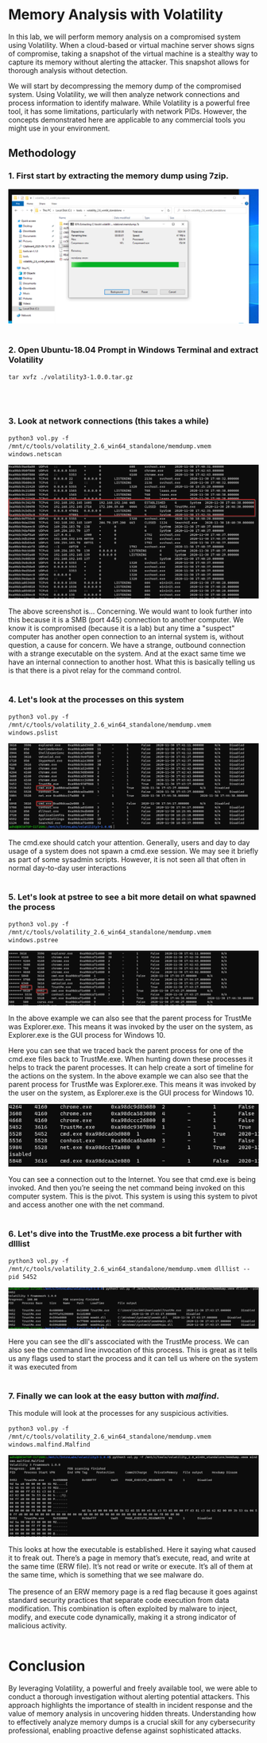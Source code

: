 # Memory Analysis with Volatility
In this lab, we will perform memory analysis on a compromised system using Volatility. When a cloud-based or virtual machine server shows signs of compromise, taking a snapshot of the virtual machine is a stealthy way to capture its memory without alerting the attacker. This snapshot allows for thorough analysis without detection.
<br>

We will start by decompressing the memory dump of the compromised system. Using Volatility, we will then analyze network connections and process information to identify malware. While Volatility is a powerful free tool, it has some limitations, particularly with network PIDs. However, the concepts demonstrated here are applicable to any commercial tools you might use in your environment.

## Methodology

### 1. First start by extracting the memory dump using 7zip.
![7zip](https://github.com/trixiahorner/memory_analysis/blob/main/images/M1.png?raw=true)
<br>
<br>

### 2. Open Ubuntu-18.04 Prompt in Windows Terminal and extract Volatility
```
tar xvfz ./volatility3-1.0.0.tar.gz
```
<br>
<br>

### 3. Look at network connections (this takes a while)
```
python3 vol.py -f /mnt/c/tools/volatility_2.6_win64_standalone/memdump.vmem windows.netscan
```
![netscan](https://github.com/trixiahorner/memory_analysis/blob/main/images/M2.png?raw=true)


The above screenshot is... Concerning. We would want to look further into this because it is a SMB (port 445) connection to another computer. 
We know it is compromised (because it is a lab) but any time a "suspect" computer has another open connection to an internal system is, without question, a cause for concern. We have a strange, outbound connection with a strange executable on the system. And at the exact same time we have an internal connection to another host. What this is basically telling us is that there is a pivot relay for the command control. 
<br>
<br>

### 4. Let's look at the processes on this system
```
python3 vol.py -f /mnt/c/tools/volatility_2.6_win64_standalone/memdump.vmem windows.pslist
```
![processes](https://github.com/trixiahorner/memory_analysis/blob/main/images/M3.png?raw=true)

The cmd.exe should catch your attention. Generally, users and day to day usage of a system does not spawn a cmd.exe session. We may see it briefly as part of some sysadmin scripts. However, it is not seen all that often in normal day-to-day user interactions
<br>
<br>

### 5. Let's look at pstree to see a bit more detail on what spawned the process
```
python3 vol.py -f /mnt/c/tools/volatility_2.6_win64_standalone/memdump.vmem windows.pstree
```
![pstree](https://github.com/trixiahorner/memory_analysis/blob/main/images/M4.png?raw=true)

In the above example we can also see that the parent process for TrustMe was Explorer.exe. This means it was invoked by the user on the system, as Explorer.exe is the GUI process for Windows 10.

Here you can see that we traced back the parent process for one of the cmd.exe files back to TrustMe.exe. When hunting down these processes it helps to track the parent processes. It can help create a sort of timeline for the actions on the system. In the above example we can also see that the parent process for TrustMe was Explorer.exe. This means it was invoked by the user on the system, as Explorer.exe is the GUI process for Windows 10.
<br>

![pstree](https://github.com/trixiahorner/memory_analysis/blob/main/images/M5.png?raw=true)

You can see a connection out to the Internet. You see that cmd.exe is being invoked. And then you’re seeing the net command being invoked on this computer system. This is the pivot. This system is using this system to pivot and access another one with the net command. 
<br>
<br>

### 6. Let's dive into the TrustMe.exe process a bit further with dlllist
```
python3 vol.py -f /mnt/c/tools/volatility_2.6_win64_standalone/memdump.vmem dlllist --pid 5452
``` 
![dll](https://github.com/trixiahorner/memory_analysis/blob/main/images/M6.png?raw=true)

Here you can see the dll's asscociated with the TrustMe process. We can also see the command line invocation of this process. This is great as it tells us any flags used to start the process and it can tell us where on the system it was executed from
<br>
<br>

### 7. Finally we can look at the easy button with *malfind*. 
This module will look at the processes for any suspicious activities.
```
python3 vol.py -f /mnt/c/tools/volatility_2.6_win64_standalone/memdump.vmem windows.malfind.Malfind
```
![malfind](https://github.com/trixiahorner/memory_analysis/blob/main/images/M7.png?raw=true)

This looks at how the executable is established. Here it saying what caused it to freak out. There’s a page in memory that’s execute, read, and write at the same time (ERW file). It’s not read or write or execute. It’s all of them at the same time, which is something that we see malware do.
<br>
<br>
The presence of an ERW memory page is a red flag because it goes against standard security practices that separate code execution from data modification. This combination is often exploited by malware to inject, modify, and execute code dynamically, making it a strong indicator of malicious activity.
<br>
<br>

# Conclusion
By leveraging Volatility, a powerful and freely available tool, we were able to conduct a thorough investigation without alerting potential attackers. This approach highlights the importance of stealth in incident response and the value of memory analysis in uncovering hidden threats. Understanding how to effectively analyze memory dumps is a crucial skill for any cybersecurity professional, enabling proactive defense against sophisticated attacks.

